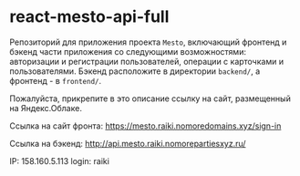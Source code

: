 # react-mesto-api-full
Репозиторий для приложения проекта `Mesto`, включающий фронтенд и бэкенд части приложения со следующими возможностями: авторизации и регистрации пользователей, операции с карточками и пользователями. Бэкенд расположите в директории `backend/`, а фронтенд - в `frontend/`.

Пожалуйста, прикрепите в это описание ссылку на сайт, размещенный на Яндекс.Облаке.

Ссылка на сайт фронта: https://mesto.raiki.nomoredomains.xyz/sign-in

Ссылка на бэкенд: http://api.mesto.raiki.nomorepartiesxyz.ru/

IP: 158.160.5.113
login: raiki

